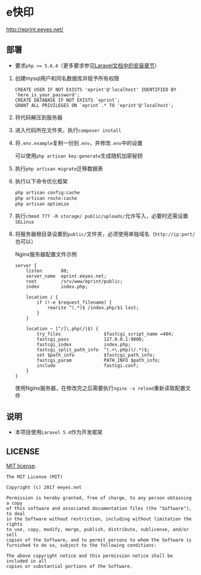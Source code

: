 # e快印

<http://eprint.eeyes.net/>

## 部署

* 要求`php >= 5.6.4`（更多要求参见[Laravel文档中的安装章节](https://laravel.com/docs/5.4/installation)）

1. 创建mysql用户和同名数据库并赋予所有权限

    ```mysql
    CREATE USER IF NOT EXISTS 'eprint'@'localhost' IDENTIFIED BY 'here_is_your_password';
    CREATE DATABASE IF NOT EXISTS `eprint`;
    GRANT ALL PRIVILEGES ON `eprint`.* TO 'eprint'@'localhost';
    ```

2. 将代码解压到服务器

3. 进入代码所在文件夹，执行`composer install`

4. 将`.env.example`复制一份到`.env`，并修改`.env`中的设置

    可以使用`php artisan key:generate`生成随机加密秘钥

5. 执行`php artisan migrate`迁移数据表

6. 执行以下命令优化框架

    ```bash
    php artisan config:cache
    php artisan route:cache
    php artisan optimize
    ```

7. 执行`chmod 777 -R storage/ public/uploads/`允许写入，必要时还需设置`SELinux`

8. 将服务器根目录设置到`public/`文件夹，必须使用单独域名（`http://ip:port/`也可以）

    Nginx服务器配置文件示例

    ```nginx
    server {
        listen       80;
        server_name  eprint.eeyes.net;
        root         /srv/www/eprint/public;
        index        index.php;
    
        location / {
            if (!-e $request_filename) {
                rewrite ^(.*)$ /index.php/$1 last;
            }
        }
    
        location ~ [^/]\.php(/|$) {
            try_files                $fastcgi_script_name =404;
            fastcgi_pass             127.0.0.1:9000;
            fastcgi_index            index.php;
            fastcgi_split_path_info  ^(.+\.php)(/.*)$;
            set $path_info           $fastcgi_path_info;
            fastcgi_param            PATH_INFO $path_info;
            include                  fastcgi.conf;
        }
    }
    ```

    使用Nginx服务器，在修改完之后需要执行`nginx -s reload`重新读取配置文件

## 说明

* 本项目使用`Laravel 5.4`作为开发框架

## LICENSE

[MIT license](http://opensource.org/licenses/MIT).

    The MIT License (MIT)
    
    Copyright (c) 2017 eeyes.net
    
    Permission is hereby granted, free of charge, to any person obtaining a copy
    of this software and associated documentation files (the "Software"), to deal
    in the Software without restriction, including without limitation the rights
    to use, copy, modify, merge, publish, distribute, sublicense, and/or sell
    copies of the Software, and to permit persons to whom the Software is
    furnished to do so, subject to the following conditions:
    
    The above copyright notice and this permission notice shall be included in all
    copies or substantial portions of the Software.
